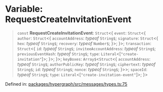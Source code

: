 # Variable: RequestCreateInvitationEvent

> `const` **RequestCreateInvitationEvent**: `Struct`\<\{ `event`: `Struct`\<\{ `author`: `Struct`\<\{ `accountAddress`: *typeof* `String$`; `signature`: `Struct`\<\{ `hex`: *typeof* `String$`; `recovery`: *typeof* `Number$`; \}\>; \}\>; `transaction`: `Struct`\<\{ `id`: *typeof* `String$`; `inviteeAccountAddress`: *typeof* `String$`; `previousEventHash`: *typeof* `String$`; `type`: `Literal`\<\[`"create-invitation"`\]\>; \}\>; \}\>; `keyBoxes`: `Array$`\<`Struct`\<\{ `accountAddress`: *typeof* `String$`; `authorPublicKey`: *typeof* `String$`; `ciphertext`: *typeof* `String$`; `id`: *typeof* `String$`; `nonce`: *typeof* `String$`; \}\>\>; `spaceId`: *typeof* `String$`; `type`: `Literal`\<\[`"create-invitation-event"`\]\>; \}\>

Defined in: [packages/hypergraph/src/messages/types.ts:75](https://github.com/hashirpm/hypergraph/blob/ab4ea1cdb9430798142e0d735aac9d31c2cf0ae0/packages/hypergraph/src/messages/types.ts#L75)
